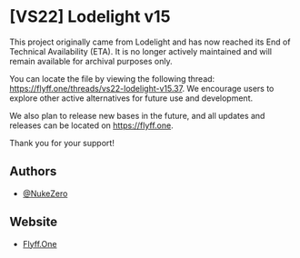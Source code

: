 # [VS22] Lodelight v15

This project originally came from Lodelight and has now reached its End of Technical Availability (ETA). It is no longer actively maintained and will remain available for archival purposes only.

You can locate the file by viewing the following thread: https://flyff.one/threads/vs22-lodelight-v15.37. We encourage users to explore other active alternatives for future use and development.

We also plan to release new bases in the future, and all updates and releases can be located on https://flyff.one.

Thank you for your support!

## Authors
- [@NukeZero](https://www.github.com/nukezero)

## Website
- [Flyff.One](https://flyff.one)